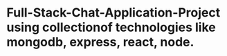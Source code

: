 # Full-Stack-Chat-Application-Project using collectionof technologies like mongodb, express, react, node.
